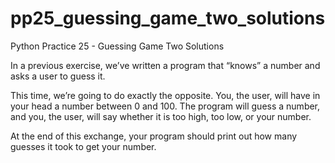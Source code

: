 # pp25_guessing_game_two_solutions
Python Practice 25 - Guessing Game Two Solutions

In a previous exercise, we’ve written a program that “knows” a number and asks a user to guess it.

This time, we’re going to do exactly the opposite. You, the user, will have in your head a number between 0 and 100. The program will guess a number, and you, the user, will say whether it is too high, too low, or your number.

At the end of this exchange, your program should print out how many guesses it took to get your number.
